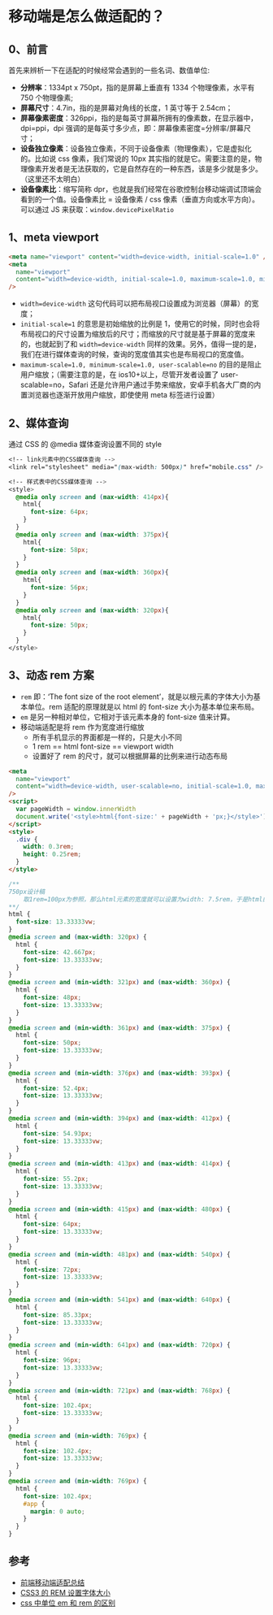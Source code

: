 # 移动端是怎么做适配的？

## 0、前言

首先来辨析一下在适配的时候经常会遇到的一些名词、数值单位:

- **分辨率**：1334pt x 750pt，指的是屏幕上垂直有 1334 个物理像素，水平有 750 个物理像素;
- **屏幕尺寸**：4.7in，指的是屏幕对角线的长度，1 英寸等于 2.54cm；
- **屏幕像素密度**：326ppi，指的是每英寸屏幕所拥有的像素数，在显示器中，dpi=ppi，dpi 强调的是每英寸多少点，即：屏幕像素密度=分辨率/屏幕尺寸；
- **设备独立像素**：设备独立像素，不同于设备像素（物理像素），它是虚拟化的。比如说 css 像素，我们常说的 10px 其实指的就是它。需要注意的是，物理像素开发者是无法获取的，它是自然存在的一种东西，该是多少就是多少。（这里还不太明白）
- **设备像素比**：缩写简称 dpr，也就是我们经常在谷歌控制台移动端调试顶端会看到的一个值。设备像素比 = 设备像素 / css 像素（垂直方向或水平方向）。可以通过 JS 来获取：`window.devicePixelRatio`

## 1、meta viewport

```html
<meta name="viewport" content="width=device-width, initial-scale=1.0" />
<meta
  name="viewport"
  content="width=device-width, initial-scale=1.0, maximum-scale=1.0, minimum-scale=1.0, user-scalable=no"
/>
```

- `width=device-width` 这句代码可以把布局视口设置成为浏览器（屏幕）的宽度；
- `initial-scale=1` 的意思是初始缩放的比例是 1，使用它的时候，同时也会将布局视口的尺寸设置为缩放后的尺寸；而缩放的尺寸就是基于屏幕的宽度来的，也就起到了和 `width=device-width` 同样的效果。另外，值得一提的是，我们在进行媒体查询的时候，查询的宽度值其实也是布局视口的宽度值。
- `maximum-scale=1.0, minimum-scale=1.0, user-scalable=no` 的目的是阻止用户缩放；（需要注意的是，在 ios10+以上，尽管开发者设置了 user-scalable=no，Safari 还是允许用户通过手势来缩放，安卓手机各大厂商的内置浏览器也逐渐开放用户缩放，即使使用 meta 标签进行设置）

## 2、媒体查询

通过 CSS 的 @media 媒体查询设置不同的 style

```css
<!-- link元素中的CSS媒体查询 -->
<link rel="stylesheet" media="(max-width: 500px)" href="mobile.css" />

<!-- 样式表中的CSS媒体查询 -->
<style>
  @media only screen and (max-width: 414px){
    html{
      font-size: 64px;
    }
  }
  @media only screen and (max-width: 375px){
    html{
      font-size: 58px;
    }
  }
  @media only screen and (max-width: 360px){
    html{
      font-size: 56px;
    }
  }
  @media only screen and (max-width: 320px){
    html{
      font-size: 50px;
    }
  }
</style>
```

## 3、动态 rem 方案

- `rem` 即：‘The font size of the root element’，就是以根元素的字体大小为基本单位。rem 适配的原理就是以 html 的 font-size 大小为基本单位来布局。
- `em` 是另一种相对单位，它相对于该元素本身的 font-size 值来计算。
- 移动端适配是将 rem 作为宽度进行缩放
  - 所有手机显示的界面都是一样的，只是大小不同
  - 1 rem == html font-size == viewport width
  - 设置好了 rem 的尺寸，就可以根据屏幕的比例来进行动态布局

```html
<meta
  name="viewport"
  content="width=device-width, user-scalable=no, initial-scale=1.0, maximum-scale=1.0, minimum-scale=1.0"
/>
<script>
  var pageWidth = window.innerWidth
  document.write('<style>html{font-size:' + pageWidth + 'px;}</style>')
</script>
<style>
  .div {
    width: 0.3rem;
    height: 0.25rem;
  }
</style>
```

```css
/**
750px设计稿
    取1rem=100px为参照，那么html元素的宽度就可以设置为width: 7.5rem，于是html的font-size= 100/7.5 vw
**/
html {
  font-size: 13.33333vw;
}
@media screen and (max-width: 320px) {
  html {
    font-size: 42.667px;
    font-size: 13.33333vw;
  }
}
@media screen and (min-width: 321px) and (max-width: 360px) {
  html {
    font-size: 48px;
    font-size: 13.33333vw;
  }
}
@media screen and (min-width: 361px) and (max-width: 375px) {
  html {
    font-size: 50px;
    font-size: 13.33333vw;
  }
}
@media screen and (min-width: 376px) and (max-width: 393px) {
  html {
    font-size: 52.4px;
    font-size: 13.33333vw;
  }
}
@media screen and (min-width: 394px) and (max-width: 412px) {
  html {
    font-size: 54.93px;
    font-size: 13.33333vw;
  }
}
@media screen and (min-width: 413px) and (max-width: 414px) {
  html {
    font-size: 55.2px;
    font-size: 13.33333vw;
  }
}
@media screen and (min-width: 415px) and (max-width: 480px) {
  html {
    font-size: 64px;
    font-size: 13.33333vw;
  }
}
@media screen and (min-width: 481px) and (max-width: 540px) {
  html {
    font-size: 72px;
    font-size: 13.33333vw;
  }
}
@media screen and (min-width: 541px) and (max-width: 640px) {
  html {
    font-size: 85.33px;
    font-size: 13.33333vw;
  }
}
@media screen and (min-width: 641px) and (max-width: 720px) {
  html {
    font-size: 96px;
    font-size: 13.33333vw;
  }
}
@media screen and (min-width: 721px) and (max-width: 768px) {
  html {
    font-size: 102.4px;
    font-size: 13.33333vw;
  }
}
@media screen and (min-width: 769px) {
  html {
    font-size: 102.4px;
    font-size: 13.33333vw;
  }
}
@media screen and (min-width: 769px) {
  html {
    font-size: 102.4px;
    #app {
      margin: 0 auto;
    }
  }
}
```

## 参考

- [前端移动端适配总结](https://segmentfault.com/a/1190000011586301?utm_source=tag-newest)
- [CSS3 的 REM 设置字体大小](https://www.w3cplus.com/css3/define-font-size-with-css3-rem)
- [css 中单位 em 和 rem 的区别](https://www.cnblogs.com/wind-lanyan/p/6978084.html)
